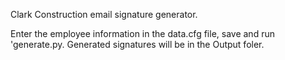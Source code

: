 Clark Construction email signature generator.

Enter the employee information in the data.cfg file, save and run 'generate.py. Generated signatures will be in the Output foler.
